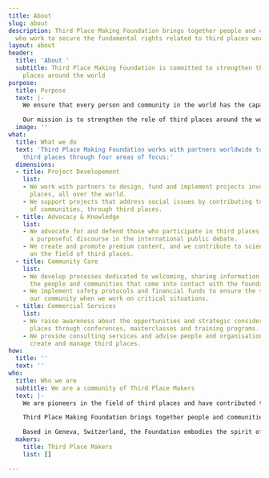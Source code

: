 ```yaml
---
title: About
slug: about
description: Third Place Making Foundation brings together people and communities
  who work to secure the fundamental rights related to third places worldwide.
layout: about
header:
  title: 'About '
  subtitle: Third Place Making Foundation is committed to strengthen the role of third
    places around the world
purpose:
  title: Purpose
  text: |-
    We ensure that every person and community in the world has the capacity to access, create or maintain a third place to meet, to exchange and to shape responses to conflicts, problems and issues in societies.

    Our mission is to strengthen the role of third places around the world by recognising, empowering and supporting the people, organisations, knowledge and tools that constitute third places and their communities.
  image: ''
what:
  title: What we do
  text: 'Third Place Making Foundation works with partners worldwide to strengthen
    third places through four areas of focus:'
  dimensions:
  - title: Project Developement
    list:
    - We work with partners to design, fund and implement projects involving third
      places, all over the world.
    - We support projects that address social issues by contributing to the empowerment
      of communities, through third places.
  - title: Advocacy & Knowledge
    list:
    - We advocate for and defend those who participate in third places and create
      a purposeful discourse in the international public debate.
    - We create and promote premium content, and we contribute to scientific research
      on the field of third places.
  - title: Community Care
    list:
    - We develop processes dedicated to welcoming, sharing information and supporting
      the people and communities that come into contact with the foundation.
    - We implement safety protocols and financial funds to ensure the security of
      our community when we work on critical situations.
  - title: Commercial Services
    list:
    - We raise awareness about the opportunities and strategic considerations of third
      places through conferences, masterclasses and training programs.
    - We provide consulting services and advise people and organisations on how to
      create and manage third places.
how:
  title: ''
  text: ''
who:
  title: Who we are
  subtitle: We are a community of Third Place Makers
  text: |-
    We are pioneers in the field of third places and have contributed to many emblematic third places and structuring networks. We are well recognised for conducting influential research on the capacities, functions and impacts of third places around the world. We are also renowned for our public statements and interventions in defence of third places.

    Third Place Making Foundation brings together people and communities who work to secure the fundamental rights related to third places worldwide.

    Based in Geneva, Switzerland, the Foundation embodies the spirit of the International Geneva, to build a safer, more prosperous and more just world.
  makers:
    title: Third Place Makers
    list: []

---
```

